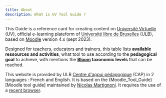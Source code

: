 ```yaml
---
title: About
description: What is UV Tool Guide ?
---
```


This Guide is a reference card for creating content on [Université Virtuelle][UV] (UV), official e-learning plateform of [Université libre de Bruxelles][ULB] (ULB), based on [Moodle](Moodle) version 4.x (sept 2023). 

Designed for teachers, educators and trainers, this table lists **available ressources and activities**, what tool to use according to the **pedagogical goal** to achieve, with mentions the **[Bloom] taxonomic levels** that can be reached.

This website is provided by ULB [Centre d'appui pédagogique][CAP] (CAP) in 2 languages : French and English. It is based on the (Moodle_Tool_Guide) [Moodle tool guide] maintained by [Nicolas Martignoni][nm]. It requires the use of a [recent browser][browser].

 [Moodle]: https://moodle.org/
 [bloom]: https://en.wikipedia.org/wiki/Bloom%27s_taxonomy
 [cc]: https://creativecommons.org/licenses/by-nc-sa/4.0/
 [browser]: https://browsehappy.com/
 [nm]: https://blog.martignoni.net/a-propos/
 [UV]: https://uv.ulb.ac.be/
 [CAP]: https://www.ulb.be/fr/l-ulb-et-l-ecole/cap-centre-d-appui-pedagogique
 [ULB]: https://www.ulb.be/
 [Moodle_tool_guide]: https://moodletoolguide.net/en/
